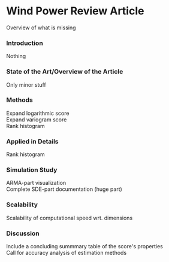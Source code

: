 # Wind Power Review Article

Overview of what is missing

### Introduction

Nothing

### State of the Art/Overview of the Article

Only minor stuff

### Methods

Expand logarithmic score  
Expand variogram score  
Rank histogram

### Applied in Details

Rank histogram

### Simulation Study

ARMA-part visualization  
Complete SDE-part documentation (huge part)

### Scalability

Scalability of computational speed wrt. dimensions

### Discussion

Include a concluding summmary table of the score's properties  
Call for accuracy analysis of estimation methods
